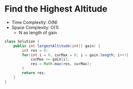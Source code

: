 # Find the Highest Altitude

- Time Complexity: O(N)
- Space Complexity: O(1)
  - N as length of gain

```java
class Solution {
    public int largestAltitude(int[] gain) {
        int res = 0;
        for(int i = 0, curMax = 0; i < gain.length; i++){
            curMax += gain[i];
            res = Math.max(res, curMax);
        }
        return res;
    }
}
```
